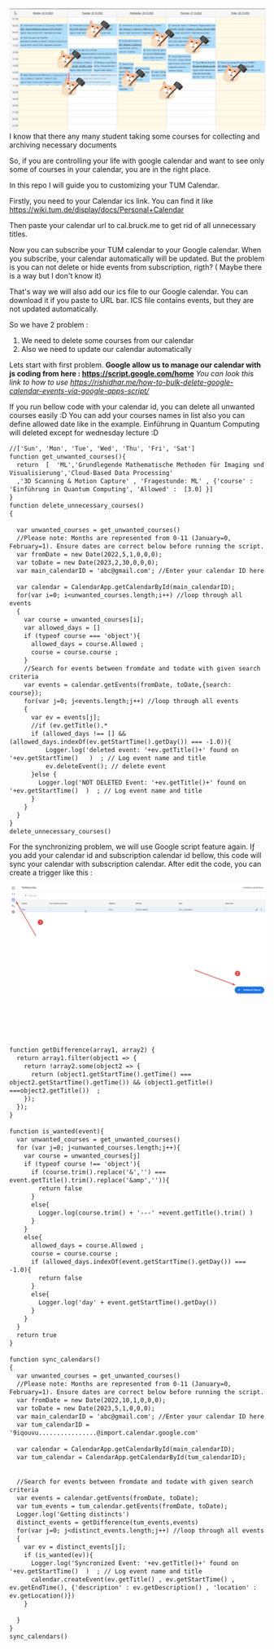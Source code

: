 ![img](logo.png)
I know that there any many student taking some courses for collecting and archiving necessary documents

So, if you are controlling your life with google calendar and want to see only some of courses in your calendar, 
you are in the right place.

In this repo I will guide you to customizing your TUM Calendar.


Firstly, you need to your Calendar ics link. You can find it like https://wiki.tum.de/display/docs/Personal+Calendar

Then paste your calendar url to cal.bruck.me to get rid of all unnecessary titles. 

Now you can subscribe your TUM calendar to your Google calendar. When you subscribe, your calendar automatically will be updated. But the problem is you can not delete or hide events from subscription, rigth? ( Maybe there is a way but I don't know it)

That's way we will also add our ics file to our Google calendar. You can download it if you paste to URL bar. 
ICS file contains events, but they are not updated automatically.

So we have 2 problem :
1. We need to delete some courses from our calendar
2. Also we need to update our calendar automatically

Lets start with first problem.
**Google allow us to manage our calendar with js coding from here : https://script.google.com/home**
_You can look this link to how to use https://rishidhar.me/how-to-bulk-delete-google-calendar-events-via-google-apps-script/_

If you run bellow code with your calendar id, you can delete all unwanted courses easily :D
You can add your courses names in list also you can define allowed date like in the example. Einführung in Quantum Computing will deleted except for wednesday lecture :D
```
//['Sun', 'Mon', 'Tue', 'Wed', 'Thu', 'Fri', 'Sat']
function get_unwanted_courses(){
  return  [  'ML','Grundlegende Mathematische Methoden für Imaging und Visualisierung','Cloud-Based Data Processing'
  ,'3D Scanning & Motion Capture' , 'Fragestunde: ML' , {'course' : 'Einführung in Quantum Computing', 'Allowed' :  [3.0] }]
}
function delete_unnecessary_courses()
{

  var unwanted_courses = get_unwanted_courses()
  //Please note: Months are represented from 0-11 (January=0, February=1). Ensure dates are correct below before running the script.
  var fromDate = new Date(2022,5,1,0,0,0); 
  var toDate = new Date(2023,2,30,0,0,0);
  var main_calendarID = 'abc@gmail.com'; //Enter your calendar ID here

  var calendar = CalendarApp.getCalendarById(main_calendarID);
  for(var i=0; i<unwanted_courses.length;i++) //loop through all events
  {
    var course = unwanted_courses[i];
    var allowed_days = []
    if (typeof course === 'object'){
      allowed_days = course.Allowed ;
      course = course.course ;
    }
    //Search for events between fromdate and todate with given search criteria
    var events = calendar.getEvents(fromDate, toDate,{search: course});
    for(var j=0; j<events.length;j++) //loop through all events
    {
      var ev = events[j];
      //if (ev.getTitle().*
      if (allowed_days !== [] && (allowed_days.indexOf(ev.getStartTime().getDay()) === -1.0)){
          Logger.log('deleted event: '+ev.getTitle()+' found on '+ev.getStartTime()   )  ; // Log event name and title
          ev.deleteEvent(); // delete event
      }else {
        Logger.log('NOT DELETED Event: '+ev.getTitle()+' found on '+ev.getStartTime()  )  ; // Log event name and title
      }
    }
  }
}
delete_unnecessary_courses()

```





For the synchronizing problem, we will use Google script feature again. Iƒ you add your calendar id and subscription calendar id bellow,
this code will sync your calendar with subscription calendar. After edit the code, you can create a trigger like this : 

![img](img.png)

```





function getDifference(array1, array2) {
  return array1.filter(object1 => {
    return !array2.some(object2 => {
      return (object1.getStartTime().getTime() === object2.getStartTime().getTime()) && (object1.getTitle() ===object2.getTitle())  ;
    });
  });
}

function is_wanted(event){
  var unwanted_courses = get_unwanted_courses()
  for (var j=0; j<unwanted_courses.length;j++){
    var course = unwanted_courses[j]
    if (typeof course !== 'object'){
      if (course.trim().replace('&','') === event.getTitle().trim().replace('&amp','')){
        return false
      }
      else{
        Logger.log(course.trim() + '---' +event.getTitle().trim() )
      }
    }
    else{
      allowed_days = course.Allowed ;
      course = course.course ;
      if (allowed_days.indexOf(event.getStartTime().getDay()) === -1.0){
        return false
      }
      else{
        Logger.log('day' + event.getStartTime().getDay())
      }
    }
  }
  return true
}

function sync_calendars()
{
  var unwanted_courses = get_unwanted_courses()
  //Please note: Months are represented from 0-11 (January=0, February=1). Ensure dates are correct below before running the script.
  var fromDate = new Date(2022,10,1,0,0,0); 
  var toDate = new Date(2023,5,1,0,0,0); 
  var main_calendarID = 'abc@gmail.com'; //Enter your calendar ID here
  var tum_calendarID = '9iqouvu................@import.calendar.google.com'

  var calendar = CalendarApp.getCalendarById(main_calendarID);
  var tum_calendar = CalendarApp.getCalendarById(tum_calendarID);


  //Search for events between fromdate and todate with given search criteria
  var events = calendar.getEvents(fromDate, toDate);
  var tum_events = tum_calendar.getEvents(fromDate, toDate);
  Logger.log('Getting distincts')
  distinct_events = getDifference(tum_events,events)
  for(var j=0; j<distinct_events.length;j++) //loop through all events
  {
    var ev = distinct_events[j];
    if (is_wanted(ev)){
      Logger.log('Syncronized Event: '+ev.getTitle()+' found on '+ev.getStartTime()  )  ; // Log event name and title
      calendar.createEvent(ev.getTitle() , ev.getStartTime() , ev.getEndTime(), {'description' : ev.getDescription() , 'location' : ev.getLocation()})
    }
    
  }
}
sync_calendars()
```